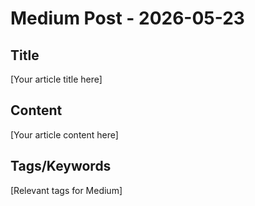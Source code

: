 # Medium Post - 2026-05-23

## Title
[Your article title here]

## Content
[Your article content here]

## Tags/Keywords
[Relevant tags for Medium]
